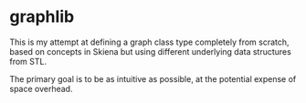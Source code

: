 # graphlib

This is my attempt at defining a graph class type completely from scratch,
based on concepts in Skiena but using different underlying data structures from STL.

The primary goal is to be as intuitive as possible, at the potential
expense of space overhead.
